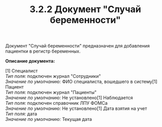 ﻿---
layout: default
title: 3.2.2 Документ "Случай беременности"
position: 
categories: 
tags: 
---

Документ "Случай беременности" предназначен для добавления пациентки в регистр беременных.

**Описание документа:**

[1] Специалист  
*Тип поля:* подключен журнал "Сотрудники"  
*Значение по умолчанию:* ФИО специалиста, вошедшего в систему[1] Пациент  
*Тип поля:* подключен журнал "Пациенты"  
*Значение по умолчанию:* Не установлено[1] Наблюдается  
*Тип поля:* подключен справочник ЛПУ ФОМСа  
*Значение по умолчанию:* Не установлено[1] Дата взятия на учет  
*Тип поля:* дата  
*Значение по умолчанию:* Текущая дата 

